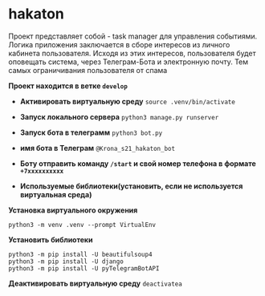 # hakaton

Проект представляет собой - task manager для управления событиями. Логика приложения заключается в сборе интересов из личного кабинета пользователя. Исходя из этих интересов, пользователя будет оповещать система, через Телеграм-Бота и электронную почту. Тем самых ограничивания пользователя от спама

**Проект находится в ветке `develop`**

- **Активировать виртуальную среду**
```source .venv/bin/activate```
- **Запуск локального сервера**
```python3 manage.py runserver```
- **Запуск бота в телеграмм**
```python3 bot.py```
- **имя бота в Телеграм**
`@Krona_s21_hakaton_bot`

- **Боту отправить команду `/start` и свой номер телефона в формате `+7xxxxxxxxxx`**
- **Используемые библиотеки(установить, если не используется виртуальная среда)**

**Установка виртуального окружения**

```python3 -m venv .venv --prompt VirtualEnv```

**Установить библиотеки**
```
python3 -m pip install -U beautifulsoup4
python3 -m pip install -U django
python3 -m pip install -U pyTelegramBotAPI
```

**Деактивировать виртуальную среду**
```deactivatea```
